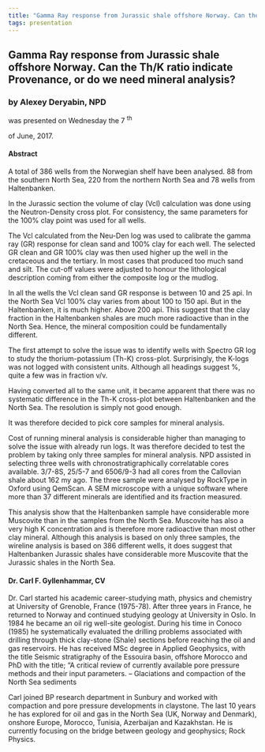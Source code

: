 ```yaml
---
title: "Gamma Ray response from Jurassic shale offshore Norway. Can the Th/K ratio indicate Provenance, or do we need mineral analysis? (Dr. Carl F. Gyllenhammar, CaMa GeoScience)"
tags: presentation
---
```



		
<h2>
Gamma Ray response from Jurassic shale offshore Norway. Can the Th/K ratio indicate Provenance, or do we need mineral analysis?
</h2>

 



		
<h3>
by Alexey Deryabin, NPD
</h3>

 



 
<p>
was presented on Wednesday the 7
<sup>
th
</sup>

 of June, 2017.
</p>

	



<h4>
Abstract
</h4>



      
<p>
A total of 386 wells from the Norwegian shelf have been analysed. 88 from the southern North Sea, 220 from the northern North Sea and 78 wells from Haltenbanken.
</p>

<p>


In the Jurassic section the volume of clay (Vcl) calculation was done using the Neutron-Density cross plot. For consistency, the same parameters for the 100% clay point was used for all wells.

The Vcl calculated from the Neu-Den log was used to calibrate the gamma ray (GR) response for clean sand and 100% clay for each well. The selected GR clean and GR 100% clay was then used higher up the well in the cretaceous and the tertiary. In most cases that produced too much sand and silt. The cut-off values were adjusted to honour the lithological description coming from either the composite log or the mudlog.
</p>

<p>


In all the wells the Vcl clean sand GR response is between 10 and 25 api. In the North Sea Vcl 100% clay varies from about 100 to 150 api. But in the Haltenbanken, it is much higher. Above 200 api. This suggest that the clay fraction in the Haltenbanken shales are much more radioactive than in the North Sea. Hence, the mineral composition could be fundamentally different.
</p>

<p>


The first attempt to solve the issue was to identify wells with Spectro GR log to study the thorium-potassium (Th-K) cross-plot. Surprisingly, the K-logs was not logged with consistent units. Although all headings suggest %, quite a few was in fraction v/v.
</p>

<p>


Having converted all to the same unit, it became apparent that there was no systematic difference in the Th-K cross-plot between Haltenbanken and the North Sea. The resolution is simply not good enough.
</p>

<p>


It was therefore decided to pick core samples for mineral analysis.
</p>

<p>


Cost of running mineral analysis is considerable higher than managing to solve the issue with already run logs. It was therefore decided to test the problem by taking only three samples for mineral analysis. NPD assisted in selecting three wells with chronostratigraphically correlatable cores available. 3/7-8S, 25/5-7 and 6506/9-3 had all cores from the Callovian shale about 162 my ago. The three sample were analysed by RockType in Oxford using QemScan. A SEM microscope with a unique software where more than 37 different minerals are identified and its fraction measured.
</p>

<p>


This analysis show that the Haltenbanken sample have considerable more Muscovite than in the samples from the North Sea. Muscovite has also a very high K concentration and is therefore more radioactive than most other clay mineral. Although this analysis is based on only three samples, the wireline analysis is based on 386 different wells, it does suggest that Haltenbanken Jurassic shales have considerable more Muscovite that the Jurassic shales in the North Sea. 

</p>



   

<h4>
Dr. Carl F. Gyllenhammar, CV
</h4>



 
<p>
Dr. Carl started his academic career-studying math, physics and chemistry at University of Grenoble, France (1975-78). After three years in France, he returned to Norway and continued studying geology at University in Oslo. In 1984 he became an oil rig well-site geologist. During his time in Conoco (1985) he systematically evaluated the drilling problems associated with drilling through thick clay-stone (Shale) sections before reaching the oil and gas reservoirs. He has received MSc degree in Applied Geophysics, with the title Seismic stratigraphy of the Essouira basin, offshore Morocco and PhD with the title; “A critical review of currently available pore pressure methods and their input parameters. – Glaciations and compaction of the North Sea sediments

</p>

<p>


Carl joined BP research department in Sunbury and worked with compaction and pore pressure developments in claystone. The last 10 years he has explored for oil and gas in the North Sea (UK, Norway and Denmark), onshore Europe, Morocco, Tunisia, Azerbaijan and Kazakhstan. He is currently focusing on the bridge between geology and geophysics; Rock Physics.

</p>

     

